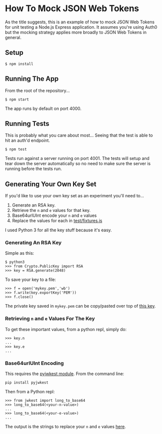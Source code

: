 # How To Mock JSON Web Tokens
As the title suggests, this is an example of how to mock JSON Web Tokens for unit
testing a Node.js Express application. It assumes you're using Auth0 but the
mocking strategy applies more broadly to JSON Web Tokens in general.

## Setup

```
$ npm install
```

## Running The App
From the root of the repository...

```
$ npm start
```

The app runs by default on port 4000.

## Running Tests
This is probably what you care about most... Seeing that the test is able to
hit an auth'd endpoint.

```
$ npm test
```

Tests run against a server running on port 4001. The tests will setup and tear
down the server automatically so no need to make sure the server is running
before the tests run.

## Generating Your Own Key Set
If you'd like to use your own key set as an experiment you'll need to...

1. Generate an RSA key.
2. Retrieve the `n` and `e` values for that key.
3. Base64urlUInt encode your `n` and `e` values
4. Replace the values for each in [test/fixtures.js](https://github.com/carterbancroft/mock-jwt-example/blob/master/test/fixtures.js)

I used Python 3 for all the key stuff because it's easy.

### Generating An RSA Key
Simple as this:

```
$ python3
>>> from Crypto.PublicKey import RSA
>>> key = RSA.generate(2048)
```

To save your key to a file:

```
>>> f = open('mykey.pem','wb')
>>> f.write(key.exportKey('PEM'))
>>> f.close()
```

The private key saved in `mykey.pem` can be copy/pasted over top of [this key](https://github.com/carterbancroft/mock-jwt-example/blob/master/test/fixtures.js#L8-L34).

### Retrieving `n` and `e` Values For The Key
To get these important values, from a python repl, simply do:

```
>>> key.n
...
>>> key.e
...
```

### Base64urlUInt Encoding
This requires the [pyjwkest module](https://pypi.org/project/pyjwkest). From the command line:

```
pip install pyjwkest
```

Then from a Python repl:

```
>>> from jwkest import long_to_base64
>>> long_to_base64(<your-n-value>)
...
>>> long_to_base64(<your-e-value>)
...
```

The output is the strings to replace your `n` and `e` values [here](https://github.com/carterbancroft/mock-jwt-example/blob/master/test/fixtures.js#L37-L44).
